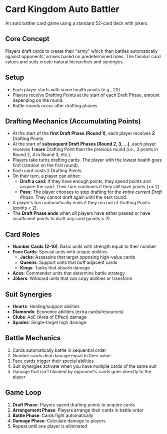 # Card Kingdom Auto Battler

An auto battler card game using a standard 52-card deck with jokers.

## Core Concept
Players draft cards to create their "army" which then battles automatically against opponents' armies based on predetermined rules. The familiar card values and suits create natural hierarchies and synergies.

## Setup
- Each player starts with some health points (e.g., 20)
- Players receive Drafting Points at the start of each Draft Phase, amount depending on the round.
- Battle rounds occur after drafting phases

## Drafting Mechanics (Accumulating Points)
- At the start of the **first Draft Phase (Round 1)**, each player receives **2** Drafting Points.
- At the start of **subsequent Draft Phases (Round 2, 3, ...)**, each player receives **1 more** Drafting Point than the previous round (i.e., 3 points in Round 2, 4 in Round 3, etc.).
- Players take turns drafting cards. The player with the lowest health goes first (random on the first round).
- Each card costs 2 Drafting Points.
- On their turn, a player can either:
  - **Draft a card:** If they have enough points, they spend points and acquire the card. Their turn continues if they still have points (>= 2).
  - **Pass:** The player chooses to stop drafting for the *entire current Draft Phase*. They cannot draft again until the next round.
- A player's turn automatically ends if they run out of Drafting Points (points < 2).
- The **Draft Phase ends** when *all* players have either passed or have insufficient points to draft any card (points < 2).

## Card Roles
- **Number Cards (2-10)**: Basic units with strength equal to their number
- **Face Cards**: Special units with unique abilities
  - **Jacks**: Assassins that target opposing high-value cards
  - **Queens**: Support units that buff adjacent cards
  - **Kings**: Tanks that absorb damage
- **Aces**: Commander units that determine battle strategy
- **Jokers**: Wildcard units that can copy abilities or transform

## Suit Synergies
- **Hearts**: Healing/support abilities
- **Diamonds**: Economic abilities (extra cards/resources)
- **Clubs**: AoE (Area of Effect) damage
- **Spades**: Single-target high damage

## Battle Mechanics
1. Cards automatically battle in sequential order
2. Number cards deal damage equal to their value
3. Face cards trigger their special abilities
4. Suit synergies activate when you have multiple cards of the same suit
5. Damage that isn't blocked by opponent's cards goes directly to the player

## Game Loop
1. **Draft Phase**: Players spend drafting points to acquire cards
2. **Arrangement Phase**: Players arrange their cards in battle order
3. **Battle Phase**: Cards fight automatically
4. **Damage Phase**: Calculate damage to players
5. Repeat until one player is eliminated